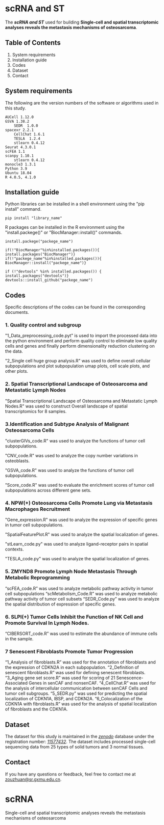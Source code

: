 # scRNA and ST
The ***scRNA and ST*** used for building **Single-cell and spatial transcriptomic analyses reveals the metastasis mechanisms of osteosarcoma**.

## Table of Contents
1. System requirements
2. Installation guide
3. Codes
4. Dataset
5. Contact

## System requirements
The following are the version numbers of the software or algorithms used in this study.

	AUCell 1.12.0
	GSVA 1.38.2
        SEDR  1.0.0
	spacexr 2.2.1
        CellChat 1.6.1
        TESLA  1.2.4
        stlearn 0.4.12
	Seurat 4.3.0.1
	scFEA 1.1
	scanpy 1.10.1
        stlearn 0.4.12
	monocle3 1.3.1
	Python 3.9
 	Ubuntu 18.04
	R 4.0.5, 4.1.0 
 
## Installation guide

Python libraries can be installed in a shell environment using the "pip install" command. 

	pip install "library_name"

R packages can be installed in the R environment using the "install.packege()" or "BiocManager::install()" commands.

	install.packege("packege_name")

	if(!"BiocManager"%in%installed.packages()){ 
	install.packages("BiocManager")}
 	if(!"packege_name"%in%installed.packages()){ 
	BiocManager::install("packege_name")}

	if (!"devtools" %in% installed.packages()) {
  	install.packages("devtools")}
   	devtools::install_github("packege_name")



## Codes
Specific descriptions of the codes can be found in the corresponding documents.

### 1. Quality control and subgroup
"1_Data_preprocessing_code.pyt" is used to import the processed data into the python environment and perform quality control to eliminate low quality cells and genes and finally perform dimensionality reduction clustering on the data.

"2_Single cell huge group analysis.R" was used to define overall cellular subpopulations and plot subpopulation umap plots, cell scale plots, and other plots.

### 2. Spatial Transcriptional Landscape of Osteosarcoma and Metastatic Lymph Nodes

"Spatial Transcriptional Landscape of Osteosarcoma and Metastatic Lymph Nodes.R" was used to construct Overall landscape of spatial transcriptomics for 8 samples.

### 3.Identification and Subtype Analysis of Malignant Osteosarcoma Cells

"clusterGIVs_code.R" was used to analyze the functions of tumor cell subpopulations.

"CNV_code.R" was used to analyze the copy number variations in osteoblasts.

"GSVA_code.R" was used to analyze the functions of tumor cell subpopulations.

"Score_code.R" was used to evaluate the enrichment scores of tumor cell subpopulations across different gene sets.

### 4. NPW(+) Osteosarcoma Cells Promote Lung via Metastasis Macrophages Recruitment 

"Gene_expression.R" was used to analyze the expression of specific genes in tumor cell subpopulations.

"SpatialFeaturePlot.R" was used to analyze the spatial localization of genes.

"stLearn_code.py" was used to analyze ligand-receptor pairs in spatial contexts.

"TESLA_code.py" was used to analyze the spatial localization of genes.

### 5. ZMYND8 Promote Lymph Node Metastasis Through Metabolic Reprogramming
“scFEA_code.R” was used to analyze metabolic pathway activity in tumor cell subpopulations
“scMetabolism_Code.R” was used to analyze metabolic pathway activity of tumor cell subsets
“SEDR_Code.py” was used to analyze the spatial distribution of expression of specific genes.
### 6. SLPI(+) Tumor Cells Inhibit the Function of NK Cell and Promote Survival In Lymph Nodes.
“CIBERSORT_code.R” was used to estimate the abundance of immune cells in the sample.

### 7  Senescent Fibroblasts Promote Tumor Progression
“1_Analysis of fibroblasts.R” was used for the annotation of fibroblasts and the expression of CDKN2A in each subpopulation.
“2_Definition of senescent fibroblasts.R” was used for defining senescent fibroblasts.
“3_Aging gene set score.R” was used for scoring of 21 Senescence-Associated Genes in senCAF and nonsenCAF.
“4_CellChat.R” was used for the analysis of intercellular communication between senCAF Cells and tumor cell subgroups.
“5_SEDR.py” was used for predicting the spatial localization of CDKN1A, IBSP, and CDKN2A.
“6_Colocalization of the CDKN1A with fibroblasts.R” was used for the analysis of spatial localization of fibroblasts and the CDKN1A.

## Dataset
The dataset for this study is maintained in the [_zenodo_](https://zenodo.org/) database under the registration number: [_11577432_](https://zenodo.org/records/11577432). 
The dataset includes processed single-cell sequencing data from 25 types of solid tumors and 3 normal tissues.

## Contact
If you have any questions or feedback, feel free to contact me at zouzhuan@sr.gxmu.edu.cn.
# scRNA
Single-cell and spatial transcriptomic analyses reveals the metastasis mechanisms of osteosarcoma
